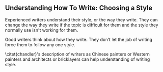 ## Understanding How To Write: Choosing a Style

Experienced writers understand their style, or the way they write. They can change the way they write if the topic is difficult for them and the style they normally use isn't working for them.

Good writers think about how they write. They don't let the job of writing force them to follow any one style.

\citet{chandler}'s description of writers as Chinese painters or Western painters and architects or bricklayers can help understanding of writing style.
